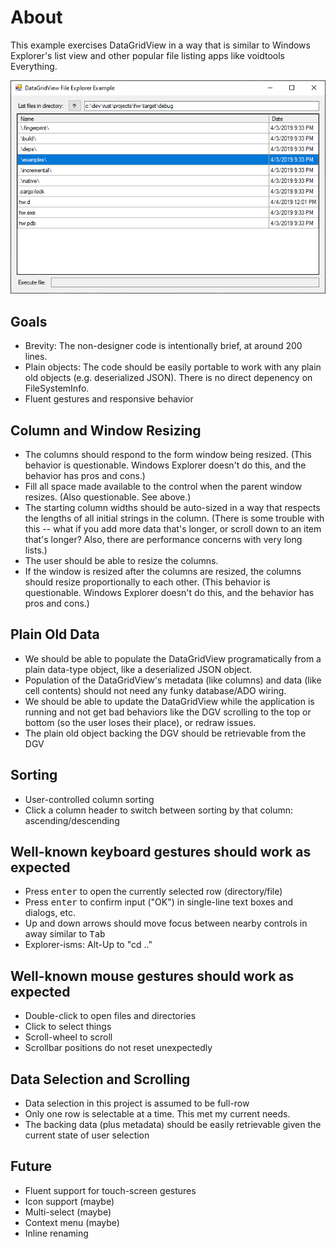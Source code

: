 ﻿# About
This example exercises DataGridView in a way that is similar to Windows Explorer's list view and other popular file listing apps like voidtools Everything.

![main](https://github.com/MikeClark512/WinFormsDataGridViewFileExplorer/blob/master/screenshot.png)

## Goals
- Brevity: The non-designer code is intentionally brief, at around 200 lines.
- Plain objects: The code should be easily portable to work with any plain old objects (e.g. deserialized JSON). There is no direct depenency on FileSystemInfo.
- Fluent gestures and responsive behavior

## Column and Window Resizing
- The columns should respond to the form window being resized. (This behavior is questionable. Windows Explorer doesn't do this, and the behavior has pros and cons.)
- Fill all space made available to the control when the parent window resizes. (Also questionable. See above.)
- The starting column widths should be auto-sized in a way that respects the lengths of all initial strings in the column. (There is some trouble with this -- what if you add more data that's longer, or scroll down to an item that's longer? Also, there are performance concerns with very long lists.)
- The user should be able to resize the columns.
- If the window is resized after the columns are resized, the columns should resize proportionally to each other. (This behavior is questionable. Windows Explorer doesn't do this, and the behavior has pros and cons.)

## Plain Old Data
- We should be able to populate the DataGridView programatically from a plain data-type object, like a deserialized JSON object.
- Population of the DataGridView's metadata (like columns) and data (like cell contents) should not need any funky database/ADO wiring.
- We should be able to update the DataGridView while the application is running and not get bad behaviors like the DGV scrolling to the top or bottom (so the user loses their place), or redraw issues.
- The plain old object backing the DGV should be retrievable from the DGV

## Sorting
- User-controlled column sorting
- Click a column header to switch between sorting by that column: ascending/descending

## Well-known keyboard gestures should work as expected
- Press <kbd>enter</kbd> to open the currently selected row (directory/file)
- Press <kbd>enter</kbd> to confirm input ("OK") in single-line text boxes and dialogs, etc.
- Up and down arrows should move focus between nearby controls in away similar to <kbd>Tab</kbd>
- Explorer-isms: Alt-Up to "cd .."

## Well-known mouse gestures should work as expected
- Double-click to open files and directories
- Click to select things
- Scroll-wheel to scroll
- Scrollbar positions do not reset unexpectedly

## Data Selection and Scrolling
- Data selection in this project is assumed to be full-row
- Only one row is selectable at a time. This met my current needs.
- The backing data (plus metadata) should be easily retrievable given the current state of user selection

## Future
- Fluent support for touch-screen gestures
- Icon support (maybe)
- Multi-select (maybe)
- Context menu (maybe)
- Inline renaming
